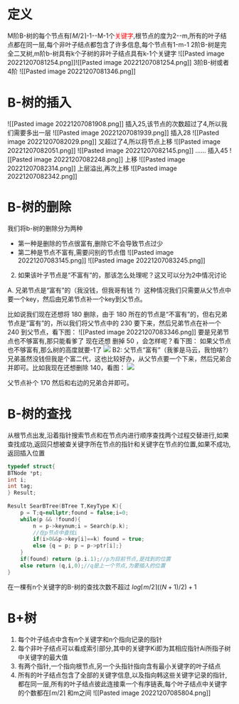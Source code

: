 # 定义
M阶B-树的每个节点有$\lceil M/2\rceil$-1--M-1个<font color="#ff0000">关键字</font>,根节点的度为2--m,所有的叶子结点都在同一层,每个非叶子结点都包含了许多信息,每个节点有1-m-1
2阶B-树是完全二叉树,m阶b-树具有k个子树的非叶子结点具有k-1个关键字
![[Pasted image 20221207081254.png]]![[Pasted image 20221207081254.png]]
3阶B-树或者4阶
![[Pasted image 20221207081346.png]]
# B-树的插入
![[Pasted image 20221207081908.png]]
插入25,该节点的次数超过了4,所以我们需要多出一层
![[Pasted image 20221207081939.png]]
插入28
![[Pasted image 20221207082029.png]]
又超过了4,所以将节点上移
![[Pasted image 20221207082051.png]]
![[Pasted image 20221207082145.png]]
......
插入45
![[Pasted image 20221207082248.png]]
上移
![[Pasted image 20221207082314.png]]
上层溢出,再次上移
![[Pasted image 20221207082342.png]]

# B-树的删除
我们将b-树的删除分为两种
- 第一种是删除的节点很富有,删除它不会导致节点过少
- 第二种是节点不富有,需要问别的节点借
![[Pasted image 20221207083145.png]]
![[Pasted image 20221207083245.png]]
2. 如果该叶子节点是“不富有”的，那该怎么处理呢？这又可以分为2中情况讨论

A. 兄弟节点是“富有”的（我没钱，但我哥有钱 ?）这种情况我们只需要从父节点中要一个key，然后由兄弟节点补一个key到父节点。

比如说我们现在还想将 180 删除，由于 180 所在的节点是“不富有”的，但右兄弟节点是“富有”的，所以我们将父节点中的 230 要下来，然后兄弟节点在补一个 240 到父节点，看下图：
![[Pasted image 20221207083346.png]]
要是兄弟节点也不够富有,那只能看爹了
现在还想 删掉 50 ，会怎样呢？看下图：
如果父节点也不够富有,那么树的高度就要-1了
![](https://pic4.zhimg.com/80/v2-d666d85dcc12ef42ecb4defe12e4347b_1440w.webp)
B2: 父节点“富有”（我爹是马云，我怕啥?）兄弟虽然没钱但我是个富二代，这也比较好办，从父节点要一个下来，然后兄弟合并即可。比如我现在还想删除 140，看图：
![](https://pic4.zhimg.com/80/v2-568cda257d56a1b1258ffa93343aff13_1440w.webp)

父节点补个 170 然后和右边的兄弟合并即可。



# B-树的查找
从根节点出发,沿着指针搜索节点和在节点内进行顺序查找两个过程交替进行,如果查找成功,返回只想被查关键字所在节点的指针和关键字在节点的位置,如果不成功,返回插入位置
```c++
typedef struct{
BTNode *pt;
int i;
int tag;
} Result;
	
Result SearBTree(BTree T,KeyType K){
	p = T;q=nullptr;found = false;i=0;
	while(p && !found){
		n = p->keynum;i = Search(p.k);
		//在p节点中查找i
		if(i>0&&p->key[i]==k) found = true;
		else {q = p; p = p->ptr[i];}
	}
	if(found) return (p.i.1);//p为目前节点,是找到的位置
	else return (q,i,0);//q是上一个节点,为要插入的位置
}
```

在一棵有n个关键字的B-树的查找次数不超过 $log\lceil m/2\rceil((N+1)/2)+1$

# B+树
1. 每个叶子结点中含有n个关键字和n个指向记录的指针
2. 每个非叶子结点可以看成索引部分,其中的关键字Ki即为其相应指针Ai所指子树中关键字的最大值
3. 有两个指针,一个指向根节点,另一个头指针指向含有最小关键字的叶子结点
4. 所有的叶子结点包含了全部的关键字信息,以及指向韩这些关键字记录的指针,都在同一层,所有的叶子结点彼此连接乘一个有序链表,每个叶子结点中关键字的个数都在$\lceil m/2\rceil$ 和m之间
![[Pasted image 20221207085804.png]]